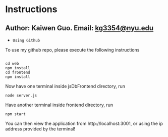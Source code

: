 # Instructions
## Author: Kaiwen Guo. Email: kg3354@nyu.edu 

- `Using Github`

To use my github repo, please execute the following instructions

```

cd web
npm install
cd frontend
npm install
```

Now have one terminal inside jsDbFrontend directory, run
```
node server.js
```


Have another terminal inside frontend directory, run
```
npm start
```


You can then view the application from http://localhost:3001, or using the ip address provided by the terminal!
